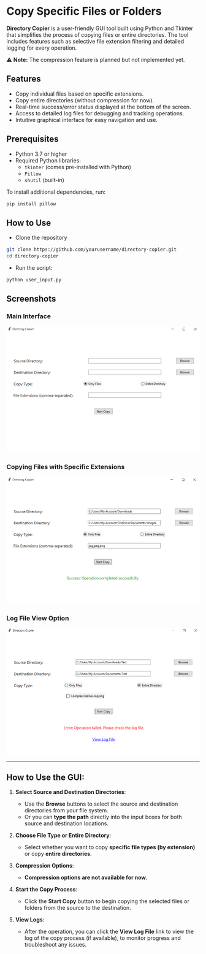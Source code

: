 # Copy Specific Files or Folders
**Directory Copier** is a user-friendly GUI tool built using Python and Tkinter that simplifies the process of copying files or entire directories. The tool includes features such as selective file extension filtering and detailed logging for every operation. 

⚠ **Note:** The compression feature is planned but not implemented yet.

## Features

- Copy individual files based on specific extensions.
- Copy entire directories (without compression for now).
- Real-time success/error status displayed at the bottom of the screen.
- Access to detailed log files for debugging and tracking operations.
- Intuitive graphical interface for easy navigation and use.

## Prerequisites

- Python 3.7 or higher
- Required Python libraries:
  - `tkinter` (comes pre-installed with Python)
  - `Pillow`
  - `shutil` (built-in)
  
To install additional dependencies, run:
```bash
pip install pillow
```

## How to Use
- Clone the repository
```bash
git clone https://github.com/yourusername/directory-copier.git
cd directory-copier
```

- Run the script:
```bash
python user_input.py
```

## Screenshots

### Main Interface
![Main Interface](images/screenshot1.PNG)

### Copying Files with Specific Extensions
![Copying Files with Specific Extensions](images/screenshot2.PNG)

### Log File View Option
![Log File View Option](images/screenshot3.PNG)

---

## How to Use the GUI:

1. **Select Source and Destination Directories**:
   - Use the **Browse** buttons to select the source and destination directories from your file system.
   - Or you can **type the path** directly into the input boxes for both source and destination locations.

2. **Choose File Type or Entire Directory**:
   - Select whether you want to copy **specific file types (by extension)** or copy **entire directories**.

3. **Compression Options**:
   - **Compression options are not available for now.**

4. **Start the Copy Process**:
   - Click the **Start Copy** button to begin copying the selected files or folders from the source to the destination.

5. **View Logs**:
   - After the operation, you can click the **View Log File** link to view the log of the copy process (if available), to monitor progress and troubleshoot any issues.



